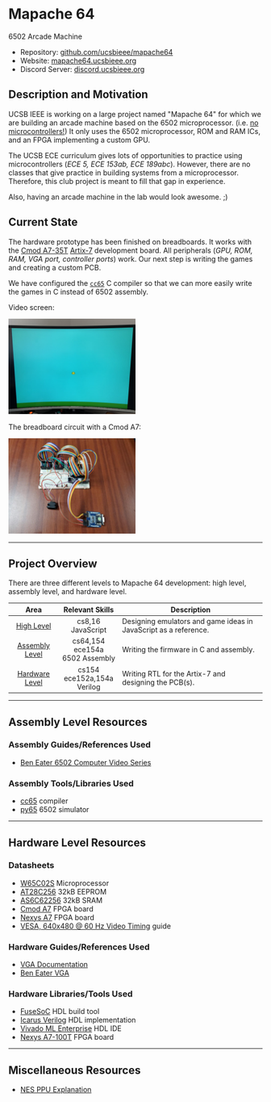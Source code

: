 # Mapache 64

6502 Arcade Machine
- Repository: [github.com/ucsbieee/mapache64](https://github.com/ucsbieee/mapache64)
- Website: [mapache64.ucsbieee.org](https://mapache64.ucsbieee.org)
- Discord Server: [discord.ucsbieee.org](http://discord.ucsbieee.org)

## Description and Motivation

UCSB IEEE is working on a large project named "Mapache 64" for which we are building an arcade machine based on the 6502 microprocessor. (i.e. <ins>no microcontrollers!</ins>) It only uses the 6502 microprocessor, ROM and RAM ICs, and an FPGA implementing a custom GPU.

The UCSB ECE curriculum gives lots of opportunities to practice using microcontrollers (*ECE 5, ECE 153ab, ECE 189abc*). However, there are no classes that give practice in building systems from a microprocessor. Therefore, this club project is meant to fill that gap in experience.

Also, having an arcade machine in the lab would look awesome. ;)

## Current State

The hardware prototype has been finished on breadboards. It works with the [Cmod A7-35T](https://digilent.com/reference/programmable-logic/cmod-a7/start) [Artix-7](https://www.xilinx.com/products/silicon-devices/fpga/artix-7.html) development board. All peripherals (*GPU, ROM, RAM, VGA port, controller ports*) work. Our next step is writing the games and creating a custom PCB.

We have configured the [`cc65`](https://cc65.github.io) C compiler so that we can more easily write the games in C instead of 6502 assembly.

Video screen:

<img src="docs/_media/physical/picture.jpg" width=50% height=50%>

The breadboard circuit with a Cmod A7:

<img src="docs/_media/physical/cmod.jpg" width=50% height=50%>

---

## Project Overview

There are three different levels to Mapache 64 development: high level, assembly level, and hardware level.

|                Area                         |              Relevant Skills              | Description                                                      |
|:-------------------------------------------:|:-----------------------------------------:|------------------------------------------------------------------|
|     [High Level](#high-level-resources)     |            cs8,16<br>JavaScript           | Designing emulators and game ideas in JavaScript as a reference. |
| [Assembly Level](#assembly-level-resources) | cs64,154<br>ece154a<br>6502&nbsp;Assembly | Writing the firmware in C and assembly.                          |
| [Hardware Level](#hardware-level-resources) |      cs154<br>ece152a,154a<br>Verilog     | Writing RTL for the Artix-7 and designing the PCB(s).            |

---

## Assembly Level Resources

### Assembly Guides/References Used

* [Ben Eater 6502 Computer Video Series](https://www.youtube.com/watch?v=LnzuMJLZRdU&list=PLowKtXNTBypFbtuVMUVXNR0z1mu7dp7eH)

### Assembly Tools/Libraries Used

* [cc65](https://cc65.github.io) compiler
* [py65](https://github.com/mnaberez/py65) 6502 simulator

---

## Hardware Level Resources

### Datasheets

* [W65C02S](https://westerndesigncenter.com/wdc/documentation/w65c02s.pdf) Microprocessor
* [AT28C256](http://ww1.microchip.com/downloads/en/DeviceDoc/doc0006.pdf) 32kB EEPROM
* [AS6C62256](https://www.alliancememory.com/wp-content/uploads/pdf/AS6C62256.pdf) 32kB SRAM
* [Cmod A7](https://digilent.com/reference/programmable-logic/cmod-a7/reference-manual) FPGA board
* [Nexys A7](https://digilent.com/reference/programmable-logic/nexys-a7/reference-manual) FPGA board
* [VESA, 640x480 @ 60 Hz Video Timing](http://www.tinyvga.com/vga-timing/640x480@60Hz) guide

### Hardware Guides/References Used

* [VGA Documentation](http://www.tinyvga.com)
* [Ben Eater VGA](https://youtu.be/uqY3FMuMuRo)

### Hardware Libraries/Tools Used

* [FuseSoC](https://github.com/olofk/fusesoc) HDL build tool
* [Icarus Verilog](http://iverilog.icarus.com) HDL implementation
* [Vivado ML Enterprise](https://www.xilinx.com/products/design-tools/vivado.html) HDL IDE
* [Nexys A7-100T](https://store.digilentinc.com/nexys-a7-fpga-trainer-board-recommended-for-ece-curriculum) FPGA board

---

## Miscellaneous Resources

* [NES PPU Explanation](https://www.youtube.com/watch?v=-THeUXqR3zY&list=PLrOv9FMX8xJHqMvSGB_9G9nZZ_4IgteYf&index=5)
